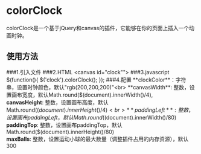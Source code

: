 # colorClock
colorClock是一个基于jQuery和canvas的插件，它能够在你的页面上插入一个动画时钟。
## 使用方法
###1.引入文件
    <script src="jquery.min.js"></script>
    <script src="colorClock.js"></script> 
###2.HTML
    <canvas id="clock""></canvas>
###3.javascript
    $(function(){
	    $('clock').colorClock();
	});
###4.配置
**clockColor**：字符串，设置时钟颜色，默认"rgb(200,200,200)"<br>
**canvasWidth**: 整数，设置画布宽度，默认Math.round($(document).innerWidth()/4),<br>
**canvasHeight**: 整数，设置画布高度，默认Math.round($(document).innerHeight()/4)<br>
**paddingLeft**: 整数，设置画布paddingLeft，默认Math.round($(document).innerWidth()/80)<br>
**paddingTop**: 整数，设置画布paddingTop，默认Math.round($(document).innerHeight()/80)<br>
**maxBalls**: 整数，设置运动小球的最大数量（调整插件占用的内存资源），默认300